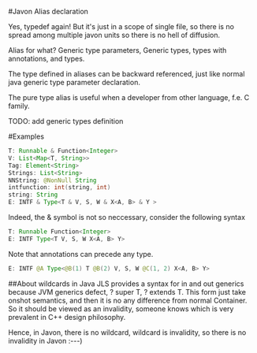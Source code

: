#Javon Alias declaration

Yes, typedef again! But it's just in a scope of single file, so there is no spread among multiple javon units so there is no hell of diffusion.

Alias for what? Generic type parameters, Generic types, types with annotations, and types.

The type defined in aliases can be backward referenced, just like normal java generic type parameter declaration.

The pure type alias is useful when a developer from other language, f.e. C family.

TODO: add generic types definition

#Examples
```java
T: Runnable & Function<Integer>
V: List<Map<T, String>>
Tag: Element<String>
Strings: List<String>
NNString: @NonNull String
intfunction: int(string, int)
string: String
E: INTF & Type<T & V, S, W & X<A, B> & Y >
```
Indeed, the & symbol is not so neccessary, consider the following syntax
```java
T: Runnable Function<Integer>
E: INTF Type<T V, S, W X<A, B> Y>
```
Note that annotations can precede any type.
```java
E: INTF @A Type<@B(1) T @B(2) V, S, W @C(1, 2) X<A, B> Y>
```
##About wildcards in Java
JLS provides a syntax for in and out generics because JVM generics defect, ? super T, ? extends T. This form just take onshot semantics, and then it is no any difference from normal Container<T>. So it should be viewed as an invalidity, someone knows which is very prevalent in C++ design philosophy.

Hence, in Javon, there is no wildcard, wildcard is invalidity, so there is no invalidity in Javon :---)
